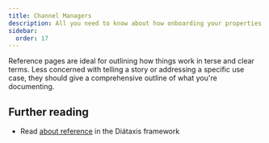 ```yaml
---
title: Channel Managers
description: All you need to know about how onboarding your properties on to Wink.
sidebar:
  order: 17
---
```


Reference pages are ideal for outlining how things work in terse and clear terms.
Less concerned with telling a story or addressing a specific use case, they should give a comprehensive outline of what you're documenting.

## Further reading

- Read [about reference](https://diataxis.fr/reference/) in the Diátaxis framework
